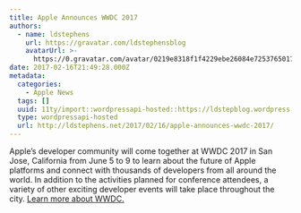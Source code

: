 ```yaml
---
title: Apple Announces WWDC 2017
authors:
  - name: ldstephens
    url: https://gravatar.com/ldstephensblog
    avatarUrl: >-
      https://0.gravatar.com/avatar/0219e8318f1f4229ebe26084e7253765017f43ca0c631be37dc6d0b8ad6e40a4?s=96&d=identicon&r=G
date: 2017-02-16T21:49:28.000Z
metadata:
  categories:
    - Apple News
  tags: []
  uuid: 11ty/import::wordpressapi-hosted::https://ldstepblog.wordpress.com/?p=254
  type: wordpressapi-hosted
  url: http://ldstephens.net/2017/02/16/apple-announces-wwdc-2017/
---
```

Apple’s developer community will come together at WWDC 2017 in San Jose, California from June 5 to 9 to learn about the future of Apple platforms and connect with thousands of developers from all around the world. In addition to the activities planned for conference attendees, a variety of other exciting developer events will take place throughout the city. [Learn more about WWDC.](https://developer.apple.com/wwdc/)